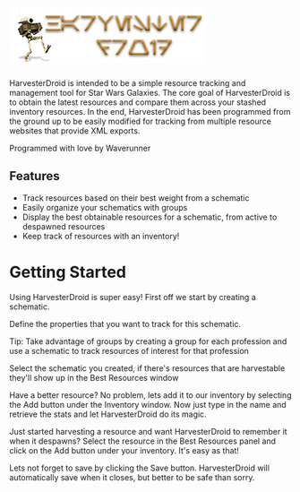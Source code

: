 ![header image](Preloader/src/com/waverunnah/swg/harvesterdroid/HarvesterDroid_Header.png)
========================

HarvesterDroid is intended to be a simple resource tracking and management tool for Star Wars Galaxies. The core goal of HarvesterDroid is to obtain the latest resources and compare them across your stashed inventory resources. In the end, HarvesterDroid has been programmed from the ground up to be easily modified for tracking from multiple resource websites that provide XML exports.

Programmed with love by Waverunner
## Features
* Track resources based on their best weight from a schematic
* Easily organize your schematics with groups
* Display the best obtainable resources for a schematic, from active to despawned resources
* Keep track of resources with an inventory!

# Getting Started
Using HarvesterDroid is super easy! First off we start by creating a schematic.

Define the properties that you want to track for this schematic.

Tip: Take advantage of groups by creating a group for each profession and use a schematic to track resources of interest for that profession

Select the schematic you created, if there's resources that are harvestable they'll show up in the Best Resources window

Have a better resource? No problem, lets add it to our inventory by selecting the Add button under the Inventory window. Now just type in the name and retrieve the stats and let HarvesterDroid do its magic.

Just started harvesting a resource and want HarvesterDroid to remember it when it despawns? Select the resource in the Best Resources panel and click on the Add button under your inventory. It's easy as that!

Lets not forget to save by clicking the Save button. HarvesterDroid will automatically save when it closes, but better to be safe than sorry.